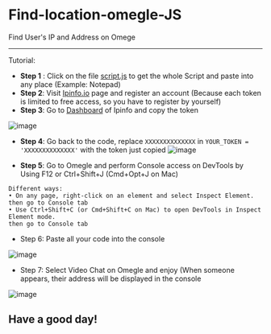# Find-location-omegle-JS
Find User's IP and Address on Omege

--------------------------------------------------- -

Tutorial:
 - **Step 1** : Click on the file [script.js](https://github.com/vietrux85/Find-location-omegle-JS/blob/main/script.js) to get the whole Script and paste into any place (Example: Notepad)
 - **Step 2**: Visit [Ipinfo.io](https://ipinfo.io) page and register an account
   (Because each token is limited to free access, so you have to register by yourself)
 - **Step 3**: Go to [Dashboard](https://ipinfo.io/account/home) of Ipinfo and copy the token

![image](https://user-images.githubusercontent.com/89530449/147759924-a7b38037-bc8e-4fe3-aa95-4444c2899b00.png)


 - **Step 4**: Go back to the code, replace ```XXXXXXXXXXXXXX``` in ```YOUR_TOKEN = 'XXXXXXXXXXXXXX'``` with the token just copied
![image](https://user-images.githubusercontent.com/89530449/155846850-6b569be7-fd34-448f-83e3-caf12e2a482f.png)


 - **Step 5**: Go to Omegle and perform Console access on DevTools by Using F12 or Ctrl+Shift+J (Cmd+Opt+J on Mac)
```
Different ways:
• On any page, right-click on an element and select Inspect Element.
then go to Console tab
• Use Ctrl+Shift+C (or Cmd+Shift+C on Mac) to open DevTools in Inspect Element mode.
then go to Console tab
```
 - Step 6: Paste all your code into the console

![image](https://user-images.githubusercontent.com/89530449/155846919-f3c52f1d-3cd6-4ac8-9cfa-13c3ea029bd8.png)

- Step 7: Select Video Chat on Omegle and enjoy (When someone appears, their address will be displayed in the console

![image](https://user-images.githubusercontent.com/89530449/155846881-2202c7b6-24ab-4b02-8b7b-ac4144519b1f.png)

## Have a good day! 
